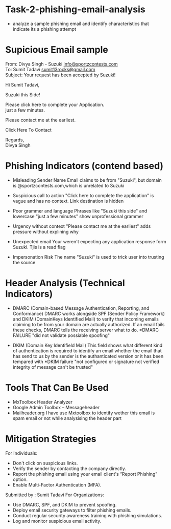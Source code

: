 # Task-2-phishing-email-analysis
* analyze a sample phishing email and identify characteristics that indicate its a phishing attempt

# Supicious Email sample 

From: Divya Singh - Suzuki <info@sportzcontests.com>  
To: Sumit Tadavi <sumit13rocks@gmail.com>  
Subject: Your request has been accepted by Suzuki!

Hi Sumit Tadavi,

Suzuki this Side!

Please click here to complete your Application.  
just a few minutes.

Please contact me at the earliest.

Click Here To Contact

Regards,  
Divya Singh


# Phishing Indicators (contend based)

* Misleading Sender Name
  Email claims to be from "Suzuki", but domain is @sportzcontests.com,which is unrelated to Suzuki

* Suspicious call to action
  "Click here to complete the application" is vague and has no context. Link destination is hidden

* Poor grammer and language
  Phrases like "Suzuki this side" and lowercase "just a few minutes" show unprofessional grammer

* Urgency without context
  "Please contact me at the earliest" adds pressure without explining why

* Unexpected email
  Your weren't expecting any application response form Suzuki. Tjis is a read flag

* Impersonation Risk
  The name "Suzuki" is used to trick user into trusting the source
  
# Header Analysis (Technical Indicators)

* DMARC (Domain-based Message Authentication, Reporting, and Conformance)
  DMARC works alongside SPF (Sender Policy Framework) and DKIM (DomainKeys Identified Mail) to verify that incoming emails claiming to be from your domain are actually authorized. If an email fails these checks,    DMARC tells the receiving server what to do.
  *DMARC FAILURE "did not validate possiable spoofing"
  
* DKIM  (Domain Key Identifield Mail)
  This field shows what different kind of authentication is required to identify an email whether the email that has send to us by the sender is the authanticated version or it has been tempared with
  *DKIM failure "not configured or signature not verified integrity of message can't be trusted"
  
# Tools That Can Be Used 

* MxToolbox Header Analyzer
* Google Admin Toolbox – Messageheader
* Mailheader.org
  I have use Mxtoolbox to identify wether this email is spam email or not while analysising the header part

# Mitigation Strategies
 For Individuals:
* Don't click on suspicious links.
* Verify the sender by contacting the company directly.
* Report the phishing email using your email client's “Report Phishing” option.
* Enable Multi-Factor Authentication (MFA).

Submitted by : Sumit Tadavi
 For Organizations:
* Use DMARC, SPF, and DKIM to prevent spoofing.
* Deploy email security gateways to filter phishing emails.
* Conduct regular security awareness training with phishing simulations.
* Log and monitor suspicious email activity.
     

